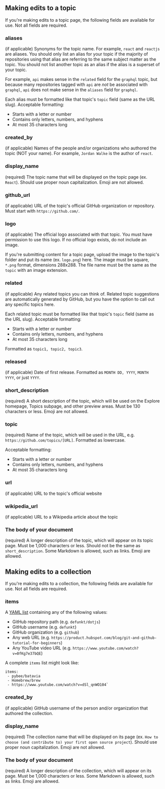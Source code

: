 ##  Making edits to a topic

If you're making edits to a topic page, the following fields are available for use. Not all fields are required.

### aliases
(if applicable) Synonyms for the topic name. For example, `react` and `reactjs` are aliases. You
should only list an alias for your topic if the majority of repositories using that alias are
referring to the same subject matter as the topic. You should not list another topic as an alias
if the alias is a superset of your topic.

For example, `api` makes sense in the `related` field for the `graphql` topic, but because many
repositories tagged with `api` are _not_ be associated with `graphql`, `api` does not make sense
in the `aliases` field for `graphql`.

Each alias must be formatted like that topic's `topic` field (same as the URL slug). Acceptable formatting:

* Starts with a letter or number
* Contains only letters, numbers, and hyphens
* At most 35 characters long

### created_by
(if applicable) Names of the people and/or organizations who authored the topic (NOT your name). For example, `Jordan Walke` is the author of `react`.

### display_name
(required) The topic name that will be displayed on the topic page (ex. `React`). Should use proper noun capitalization. Emoji are not allowed.

### github_url
(if applicable) URL of the topic's official GitHub organization or repository. Must start with `https://github.com/`.

### logo
(if applicable) The official logo associated with that topic. You must have permission to use this logo. If no official logo exists, do not include an image.

If you're submitting content for a topic page, upload the image to the topic's folder and put its name (ex. `logo.png`) here. The image must be square, `*.png` format, dimensions 288x288. The file name must be the same as the `topic` with an image extension.

### related
(if applicable) Any related topics you can think of. Related topic suggestions are automatically generated by GitHub, but you have the option to call out any specific topics here.

Each related topic must be formatted like that topic's `topic` field (same as the URL slug). Acceptable formatting:

* Starts with a letter or number
* Contains only letters, numbers, and hyphens
* At most 35 characters long

Formatted as `topic1, topic2, topic3`.

### released
(if applicable) Date of first release. Formatted as `MONTH DD, YYYY`, `MONTH YYYY`, or just `YYYY`.

### short_description
(required) A short description of the topic, which will be used on the Explore homepage, Topics subpage, and other preview areas. Must be 130 characters or less. Emoji are not allowed.

### topic
(required) Name of the topic, which will be used in the URL, e.g. `https://github.com/topics/[URL]`. Formatted as lowercase.

Acceptable formatting:

* Starts with a letter or number
* Contains only letters, numbers, and hyphens
* At most 35 characters long

### url
(if applicable) URL to the topic's official website

### wikipedia_url
(if applicable) URL to a Wikipedia article about the topic

### The body of your document
(required) A longer description of the topic, which will appear on its topic page. Must be 1,000 characters or less. Should not be the same as `short_description`. Some Markdown is allowed, such as links. Emoji are allowed.

##  Making edits to a collection

If you're making edits to a collection, the following fields are available for use. Not all fields are required.

### items
A [YAML list](https://en.wikipedia.org/wiki/YAML#Basic_components) containing any of the following values:

- GitHub repository path (e.g. `defunkt/dotjs`)
- GitHub username (e.g. `defunkt`)
- GitHub organization (e.g. `github`)
- Any web URL (e.g. `https://product.hubspot.com/blog/git-and-github-tutorial-for-beginners`)
- Any YouTube video URL (e.g. `https://www.youtube.com/watch?v=0fKg7e37bQE`)

A complete `items` list might look like:

```
items:
 - pybee/batavia
 - Homebrew/brew
 - https://www.youtube.com/watch?v=dSl_qnWO104`
```

### created_by
(if applicable) GitHub username of the person and/or organization that authored the collection.

### display_name
(required) The collection name that will be displayed on its page (ex. `How to choose (and contribute to) your first open source project`). Should use proper noun capitalization. Emoji are not allowed.

### The body of your document
(required) A longer description of the collection, which will appear on its page. Must be 1,000 characters or less. Some Markdown is allowed, such as links. Emoji are allowed.
